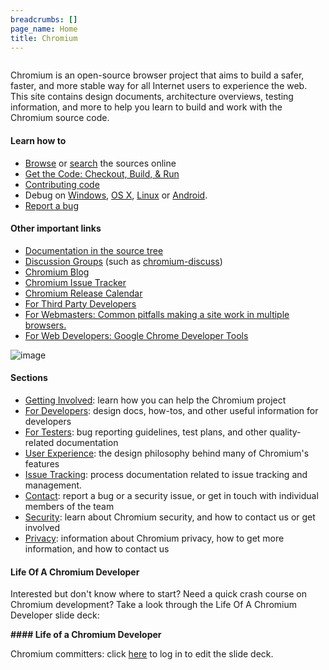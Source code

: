 ```yaml
---
breadcrumbs: []
page_name: Home
title: Chromium
---
```


<div class="two-column-container">
<div class="column">

Chromium is an open-source browser project that aims to build a safer, faster,
and more stable way for all Internet users to experience the web. This site
contains design documents, architecture overviews, testing information, and more
to help you learn to build and work with the Chromium source code.

#### Learn how to

*   [Browse](https://chromium.googlesource.com/chromium/src.git) or
            [search](https://cs.chromium.org/) the sources online
*   [Get the Code: Checkout, Build, &
            Run](/developers/how-tos/get-the-code)
*   [Contributing code](/developers/contributing-code)
*   Debug on [Windows](/developers/how-tos/debugging-on-windows), [OS
            X](https://chromium.googlesource.com/chromium/src/+/master/docs/mac/debugging.md),
            [Linux](https://chromium.googlesource.com/chromium/src/+/master/docs/linux/debugging.md)
            or
            [Android](https://chromium.googlesource.com/chromium/src/+/master/docs/android_debugging_instructions.md).
*   [Report a bug](/for-testers/bug-reporting-guidelines)

#### Other important links

*   [Documentation in the source
            tree](https://chromium.googlesource.com/chromium/src.git/+/master/docs/)
*   [Discussion Groups](/developers/discussion-groups) (such as
            [chromium-discuss](http://groups.google.com/a/chromium.org/group/chromium-discuss))
*   [Chromium Blog](http://blog.chromium.org)
*   [Chromium Issue
            Tracker](https://bugs.chromium.org/p/chromium/issues/list)
*   [Chromium Release Calendar](/developers/calendar)
*   [For Third Party Developers](/Home/third-party-developers)
*   [For Webmasters: Common pitfalls making a site work in multiple
            browsers.](/Home/chromecompatfaq)
*   [For Web Developers: Google Chrome Developer Tools](/devtools)

</div>
<div class="column">

<img alt="image" src="/Home/flying_browser.png">

#### Sections

*   [Getting Involved](/getting-involved): learn how you can help the
            Chromium project
*   [For Developers](/developers): design docs, how-tos, and other
            useful information for developers
*   [For Testers](/for-testers): bug reporting guidelines, test plans,
            and other quality-related documentation
*   [User Experience](/user-experience): the design philosophy behind
            many of Chromium's features
*   [Issue Tracking](/issue-tracking): process documentation related to
            issue tracking and management.
*   [Contact](/contact): report a bug or a security issue, or get in
            touch with individual members of the team
*   [Security](/Home/chromium-security): learn about Chromium security,
            and how to contact us or get involved
*   [Privacy](/Home/chromium-privacy): information about Chromium
            privacy, how to get more information, and how to contact us

#### Life Of A Chromium Developer

Interested but don't know where to start? Need a quick crash course on Chromium
development? Take a look through the Life Of A Chromium Developer slide deck:

**#### Life of a Chromium Developer**

Chromium committers: click
[here](https://www.google.com/a/chromium.org/ServiceLogin2?continue=http%3A%2F%2Fdocs.google.com%2Fa%2Fchromium.org%2Fpresent%2Fedit%3Fid%3D0AetfwCoL2lQAZGQ5bXJ0NDVfMGRtdGQ0OWM2&service=writely&passive=true)
to log in to edit the slide deck.

</div>
</div>